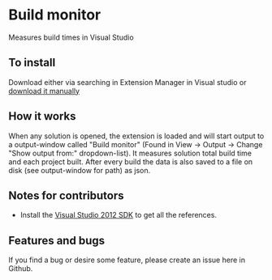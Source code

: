 # Build monitor
Measures build times in Visual Studio

## To install
Download either via searching in Extension Manager in Visual studio or [download it manually](http://visualstudiogallery.msdn.microsoft.com/b0c87e47-f4ee-4935-9a59-f2c81ce692ab)

## How it works
When any solution is opened, the extension is loaded and will start output to a output-window called "Build monitor" 
(Found in View -> Output -> Change "Show output from:" dropdown-list). 
It measures solution total build time and each project built. 
After every build the data is also saved to a file on disk (see output-window for path) as json.

## Notes for contributors
- Install the [Visual Studio 2012 SDK](http://www.microsoft.com/en-us/download/details.aspx?id=30668) to get all the references.

## Features and bugs
If you find a bug or desire some feature, please create an issue here in Github.